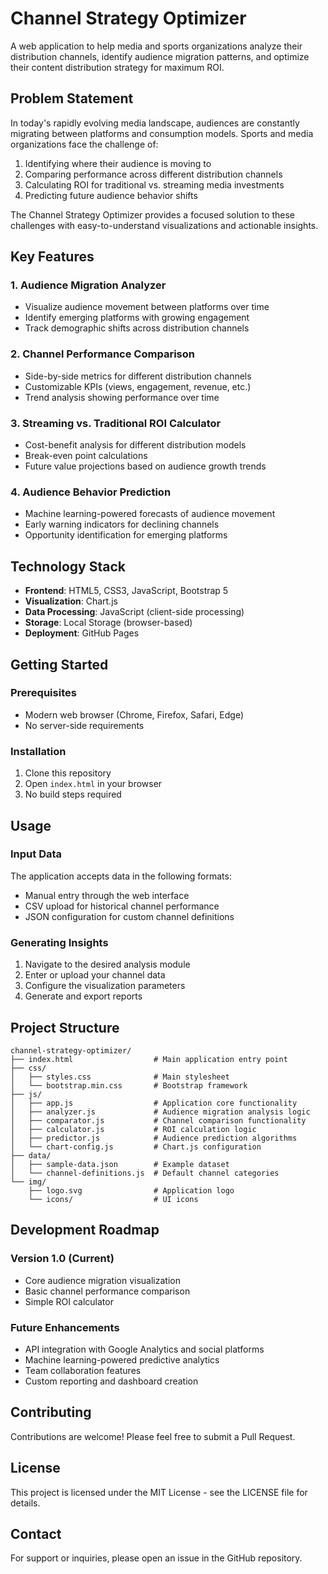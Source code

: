 # Channel Strategy Optimizer

A web application to help media and sports organizations analyze their distribution channels, identify audience migration patterns, and optimize their content distribution strategy for maximum ROI.

## Problem Statement

In today's rapidly evolving media landscape, audiences are constantly migrating between platforms and consumption models. Sports and media organizations face the challenge of:

1. Identifying where their audience is moving to
2. Comparing performance across different distribution channels
3. Calculating ROI for traditional vs. streaming media investments
4. Predicting future audience behavior shifts

The Channel Strategy Optimizer provides a focused solution to these challenges with easy-to-understand visualizations and actionable insights.

## Key Features

### 1. Audience Migration Analyzer
- Visualize audience movement between platforms over time
- Identify emerging platforms with growing engagement
- Track demographic shifts across distribution channels

### 2. Channel Performance Comparison
- Side-by-side metrics for different distribution channels
- Customizable KPIs (views, engagement, revenue, etc.)
- Trend analysis showing performance over time

### 3. Streaming vs. Traditional ROI Calculator
- Cost-benefit analysis for different distribution models
- Break-even point calculations
- Future value projections based on audience growth trends

### 4. Audience Behavior Prediction
- Machine learning-powered forecasts of audience movement
- Early warning indicators for declining channels
- Opportunity identification for emerging platforms

## Technology Stack

- **Frontend**: HTML5, CSS3, JavaScript, Bootstrap 5
- **Visualization**: Chart.js
- **Data Processing**: JavaScript (client-side processing)
- **Storage**: Local Storage (browser-based)
- **Deployment**: GitHub Pages

## Getting Started

### Prerequisites
- Modern web browser (Chrome, Firefox, Safari, Edge)
- No server-side requirements

### Installation
1. Clone this repository
2. Open `index.html` in your browser
3. No build steps required

## Usage

### Input Data
The application accepts data in the following formats:
- Manual entry through the web interface
- CSV upload for historical channel performance
- JSON configuration for custom channel definitions

### Generating Insights
1. Navigate to the desired analysis module
2. Enter or upload your channel data
3. Configure the visualization parameters
4. Generate and export reports

## Project Structure

```
channel-strategy-optimizer/
├── index.html                  # Main application entry point
├── css/
│   ├── styles.css              # Main stylesheet
│   └── bootstrap.min.css       # Bootstrap framework
├── js/
│   ├── app.js                  # Application core functionality
│   ├── analyzer.js             # Audience migration analysis logic
│   ├── comparator.js           # Channel comparison functionality
│   ├── calculator.js           # ROI calculation logic
│   ├── predictor.js            # Audience prediction algorithms
│   └── chart-config.js         # Chart.js configuration
├── data/
│   ├── sample-data.json        # Example dataset
│   └── channel-definitions.js  # Default channel categories
└── img/
    ├── logo.svg                # Application logo
    └── icons/                  # UI icons
```

## Development Roadmap

### Version 1.0 (Current)
- Core audience migration visualization
- Basic channel performance comparison
- Simple ROI calculator

### Future Enhancements
- API integration with Google Analytics and social platforms
- Machine learning-powered predictive analytics
- Team collaboration features
- Custom reporting and dashboard creation

## Contributing

Contributions are welcome! Please feel free to submit a Pull Request.

## License

This project is licensed under the MIT License - see the LICENSE file for details.

## Contact

For support or inquiries, please open an issue in the GitHub repository.